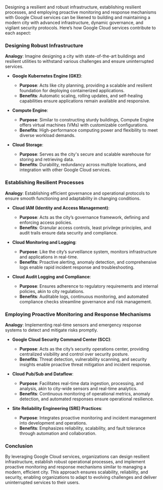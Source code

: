 Designing a resilient and robust infrastructure, establishing resilient processes, and employing proactive monitoring and response mechanisms with Google Cloud services can be likened to building and maintaining a modern city with advanced infrastructure, dynamic governance, and vigilant security protocols. Here’s how Google Cloud services contribute to each aspect:

### Designing Robust Infrastructure

**Analogy**: Imagine designing a city with state-of-the-art buildings and resilient utilities to withstand various challenges and ensure uninterrupted services.

- **Google Kubernetes Engine (GKE)**:
  - **Purpose**: Acts like city planning, providing a scalable and resilient foundation for deploying containerized applications.
  - **Benefits**: Automatic scaling, rolling updates, and self-healing capabilities ensure applications remain available and responsive.

- **Compute Engine**:
  - **Purpose**: Similar to constructing sturdy buildings, Compute Engine offers virtual machines (VMs) with customizable configurations.
  - **Benefits**: High-performance computing power and flexibility to meet diverse workload demands.

- **Cloud Storage**:
  - **Purpose**: Serves as the city's secure and scalable warehouse for storing and retrieving data.
  - **Benefits**: Durability, redundancy across multiple locations, and integration with other Google Cloud services.

### Establishing Resilient Processes

**Analogy**: Establishing efficient governance and operational protocols to ensure smooth functioning and adaptability in changing conditions.

- **Cloud IAM (Identity and Access Management)**:
  - **Purpose**: Acts as the city’s governance framework, defining and enforcing access policies.
  - **Benefits**: Granular access controls, least privilege principles, and audit trails ensure data security and compliance.

- **Cloud Monitoring and Logging**:
  - **Purpose**: Like the city’s surveillance system, monitors infrastructure and applications in real-time.
  - **Benefits**: Proactive alerting, anomaly detection, and comprehensive logs enable rapid incident response and troubleshooting.

- **Cloud Audit Logging and Compliance**:
  - **Purpose**: Ensures adherence to regulatory requirements and internal policies, akin to city regulations.
  - **Benefits**: Auditable logs, continuous monitoring, and automated compliance checks streamline governance and risk management.

### Employing Proactive Monitoring and Response Mechanisms

**Analogy**: Implementing real-time sensors and emergency response systems to detect and mitigate risks promptly.

- **Google Cloud Security Command Center (SCC)**:
  - **Purpose**: Acts as the city’s security operations center, providing centralized visibility and control over security posture.
  - **Benefits**: Threat detection, vulnerability scanning, and security insights enable proactive threat mitigation and incident response.

- **Cloud Pub/Sub and Dataflow**:
  - **Purpose**: Facilitates real-time data ingestion, processing, and analysis, akin to city-wide sensors and real-time analytics.
  - **Benefits**: Continuous monitoring of operational metrics, anomaly detection, and automated responses ensure operational resilience.

- **Site Reliability Engineering (SRE) Practices**:
  - **Purpose**: Integrates proactive monitoring and incident management into development and operations.
  - **Benefits**: Emphasizes reliability, scalability, and fault tolerance through automation and collaboration.

### Conclusion

By leveraging Google Cloud services, organizations can design resilient infrastructure, establish robust operational processes, and implement proactive monitoring and response mechanisms similar to managing a modern, efficient city. This approach ensures scalability, reliability, and security, enabling organizations to adapt to evolving challenges and deliver uninterrupted services to their users.
